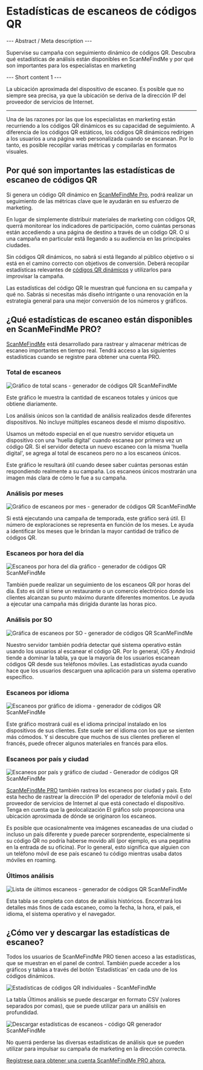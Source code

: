 <h1>Estadísticas de escaneos de códigos QR</h1>

--- Abstract / Meta description ---

Supervise su campaña con seguimiento dinámico de códigos QR. Descubra qué estadísticas de análisis están disponibles en ScanMeFindMe y por qué son importantes para los especialistas en marketing

--- Short content 1 ---

La ubicación aproximada del dispositivo de escaneo. Es posible que no siempre sea precisa, ya que la ubicación se deriva de la dirección IP del proveedor de servicios de Internet.

----------

<p>Una de las razones por las que los especialistas en marketing están recurriendo a los códigos QR dinámicos es su capacidad de seguimiento.
    A diferencia de los códigos QR estáticos, los códigos QR dinámicos redirigen a los usuarios a una página web personalizada cuando se escanean.
    Por lo tanto, es posible recopilar varias métricas y compilarlas en formatos visuales.</p>

<h2>Por qué son importantes las estadísticas de escaneo de códigos QR</h2>

<p>Si genera un código QR dinámico en <a href="#pro">ScanMeFindMe Pro</a>, podrá realizar un seguimiento de las métricas clave que le ayudarán en su esfuerzo de marketing.</p>

<p>En lugar de simplemente distribuir materiales de marketing con códigos QR,
    querrá monitorear los indicadores de participación, como cuántas personas están accediendo a una página de destino a través de un código QR.
    O si una campaña en particular está llegando a su audiencia en las principales ciudades.</p>

<p>Sin códigos QR dinámicos, no sabrá si está llegando al público objetivo o si está en el camino correcto
    con objetivos de conversión. Deberá recopilar estadísticas relevantes de <a href="#about:product">códigos QR dinámicos</a> y utilizarlos para improvisar la campaña.</p>

<p>Las estadísticas del código QR le muestran qué funciona en su campaña y qué no. Sabrás si necesitas más
    diseño intrigante o una renovación en la estrategia general para una mejor conversión de los números y gráficos.</p>
<h2>¿Qué estadísticas de escaneo están disponibles en ScanMeFindMe PRO?</h2>
<p><a href="#static:url">ScanMeFindMe</a> está desarrollado para rastrear y almacenar métricas de escaneo importantes en tiempo real.
    Tendrá acceso a las siguientes estadísticas cuando se registre para obtener una cuenta PRO.</p>

<h3>Total de escaneos</h3>
<p class="imageholder"><img src="https://media.scanmefindme.com/blog/about_statistics/files/img 1 - total scans.png" alt="Gráfico de total scans - generador de códigos QR ScanMeFindMe"></p>
<p>Este gráfico le muestra la cantidad de escaneos totales y únicos que obtiene diariamente.</p>
<p>Los análisis únicos son la cantidad de análisis realizados desde diferentes dispositivos. No incluye múltiples escaneos desde el mismo dispositivo.</p>

<p>Usamos un método especial en el que nuestro servidor etiqueta un dispositivo con una 'huella digital' cuando escanea por primera vez un código QR.
    Si el servidor detecta un nuevo escaneo con la misma 'huella digital', se agrega al total de escaneos pero no a los escaneos únicos.</p>

<p>Este gráfico le resultará útil cuando desee saber cuántas personas están respondiendo realmente a su campaña.
    Los escaneos únicos mostrarán una imagen más clara de cómo le fue a su campaña.</p>

<h3>Análisis por meses</h3>

<p class="imageholder"><img src="https://media.scanmefindme.com/blog/about_statistics/files/img 2 - scans by month.png" alt="Gráfico de escaneos por mes - generador de códigos QR ScanMeFindMe "></p>

<p>Si está ejecutando una campaña de temporada, este gráfico será útil. El número de exploraciones se representa en función de los meses.
    Le ayuda a identificar los meses que le brindan la mayor cantidad de tráfico de códigos QR.</p>

<h3>Escaneos por hora del día</h3>
<p class="imageholder"><img src="https://media.scanmefindme.com/blog/about_statistics/files/img 3 - scans by hour of the day.png" alt="Escaneos por hora del día gráfico - generador de códigos QR ScanMeFindMe "></p>
<p>También puede realizar un seguimiento de los escaneos QR por horas del día. Esto es útil si tiene un restaurante o un comercio electrónico donde
    los clientes alcanzan su punto máximo durante diferentes momentos. Le ayuda a ejecutar una campaña más dirigida durante las horas pico.</p>

<h3>Análisis por SO</h3>
<p class="imageholder"><img src="https://media.scanmefindme.com/blog/about_statistics/files/img 4 - scans by OS.png" alt="Gráfica de escaneos por SO - generador de códigos QR ScanMeFindMe "></p>
<p>Nuestro servidor también podría detectar qué sistema operativo están usando los usuarios al escanear el código QR. Por lo general, iOS y
    Android tiende a dominar la tabla, ya que la mayoría de los usuarios escanean códigos QR desde sus teléfonos móviles. Las estadísticas
    ayuda cuando hace que los usuarios descarguen una aplicación para un sistema operativo específico.</p>

<h3>Escaneos por idioma</h3>
<p class="imageholder"><img src="https://media.scanmefindme.com/blog/about_statistics/files/img 5 - scans by lang.png" alt="Escaneos por gráfico de idioma - generador de códigos QR ScanMeFindMe "></p>

<p>Este gráfico mostrará cuál es el idioma principal instalado en los dispositivos de sus clientes. Este suele ser el idioma
con los que se sienten más cómodos. Y si descubre que muchos de sus clientes prefieren el francés, puede ofrecer
algunos materiales en francés para ellos.</p>


<h3>Escaneos por país y ciudad</h3>

<p class="imageholder"><img src="https://media.scanmefindme.com/blog/about_statistics/files/img 6 - scans by country and city.png" alt="Escaneos por país y gráfico de ciudad - Generador de códigos QR ScanMeFindMe "></p>
<p><a href="#pro">ScanMeFindMe PRO</a> también rastrea los escaneos por ciudad y país. Esto esta hecho de rastrear la dirección IP
del operador de telefonía móvil o del proveedor de servicios de Internet al que está conectado el dispositivo. Tenga en cuenta que la geolocalización
El gráfico solo proporciona una ubicación aproximada de dónde se originaron los escaneos.</p>

<p>Es posible que ocasionalmente vea imágenes escaneadas de una ciudad o incluso un país diferente y puede parecer sorprendente,
    especialmente si su código QR no podría haberse movido allí
(por ejemplo, es una pegatina en la entrada de su oficina). Por lo general, esto significa que alguien con un teléfono móvil de
ese país escaneó tu código mientras usaba datos móviles en roaming.</p>


<h3>Últimos análisis</h3>

<p class="imageholder"><img src="https://media.scanmefindme.com/blog/about_statistics/files/img 7 - last scans.png" alt="Lista de últimos escaneos - generador de códigos QR ScanMeFindMe"></p>
<p>Esta tabla se completa con datos de análisis históricos. Encontrará los detalles más finos de cada escaneo, como la fecha, la hora, el país, el idioma, el sistema operativo y el navegador.</p>


<h2>¿Cómo ver y descargar las estadísticas de escaneo?</h2>
<p>Todos los usuarios de ScanMeFindMe PRO tienen acceso a las estadísticas, que se muestran en el panel de control. También puede acceder a los gráficos y tablas a través del botón 'Estadísticas' en cada uno de los códigos dinámicos.</p>

<p class="imageholder"><img src="https://media.scanmefindme.com/blog/about_statistics/files/img 8 - dynamic codes-statistic.png" alt="Estadísticas de códigos QR individuales - ScanMeFindMe"></p>

<p>La tabla Últimos análisis se puede descargar en formato CSV (valores separados por comas), que se puede utilizar para un análisis en profundidad.</p>
<p class="imageholder"><img src="https://media.scanmefindme.com/blog/about_statistics/files/img 7 - last scans - download as CSV.png" alt="Descargar estadísticas de escaneos - código QR generador ScanMeFindMe "></p>

<p>No querrá perderse las diversas estadísticas de análisis que se pueden utilizar para impulsar su campaña de marketing en la dirección correcta.</p>

<p><a href="#pro">Regístrese para obtener una cuenta ScanMeFindMe PRO ahora.</a></p>